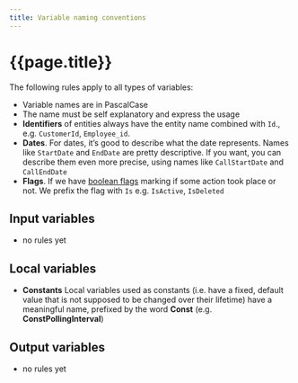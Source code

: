 ```yaml
---
title: Variable naming conventions
---
```


# {{page.title}}

The following rules apply to all types of variables:

* Variable names are in PascalCase
* The name must be self explanatory and express the usage
* **Identifiers** of entities always have the entity name combined with `Id`., e.g. `CustomerId`, `Employee_id`.
* **Dates**. For dates, it’s good to describe what the date represents. Names like `StartDate` and `EndDate` are pretty descriptive. If you want, you can describe them even more precise, using names like `CallStartDate` and `CallEndDate`
* **Flags**. If we have [boolean flags](common-glossary-template.html#boolean-flag) marking if some action took place or not. We prefix the flag with `Is` e.g. `IsActive`, `IsDeleted`

## Input variables

* no rules yet

## Local variables

* **Constants** Local variables used as constants (i.e. have a fixed, default value that is not supposed to be changed over their lifetime) have a meaningful name, prefixed by the word **Const** (e.g. **ConstPollingInterval**)

## Output variables

* no rules yet
